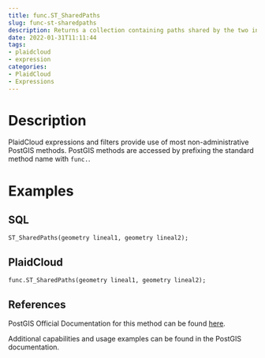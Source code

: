 ```yaml
---
title: func.ST_SharedPaths
slug: func-st-sharedpaths
description: Returns a collection containing paths shared by the two input geometries
date: 2022-01-31T11:11:44
tags:
- plaidcloud
- expression
categories:
- PlaidCloud
- Expressions
---
```



# Description


PlaidCloud expressions and filters provide use of most non-administrative PostGIS methods. PostGIS methods are accessed by prefixing the standard method name with `func.`.



# Examples


## SQL



```
ST_SharedPaths(geometry lineal1, geometry lineal2);
```


## PlaidCloud



```
func.ST_SharedPaths(geometry lineal1, geometry lineal2);
```


## References


PostGIS Official Documentation for this method can be found [here](https://postgis.net/docs/manual-3.1/ST_SharedPaths.html).



Additional capabilities and usage examples can be found in the PostGIS documentation.

